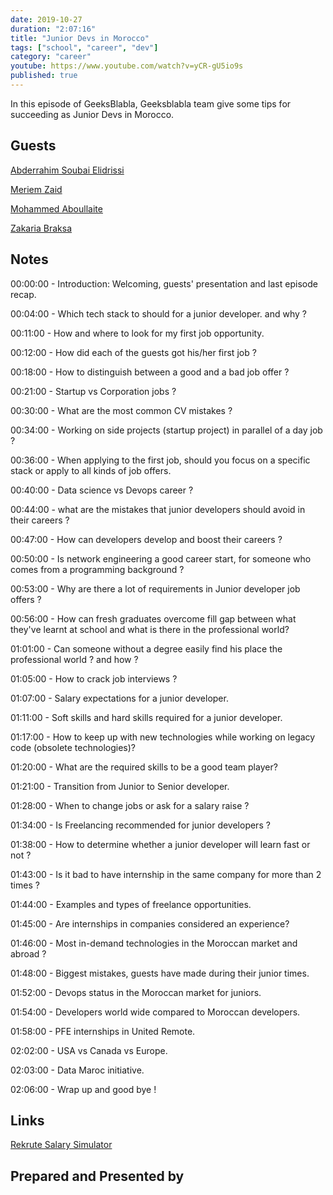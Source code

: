 ```yaml
---
date: 2019-10-27
duration: "2:07:16"
title: "Junior Devs in Morocco"
tags: ["school", "career", "dev"]
category: "career"
youtube: https://www.youtube.com/watch?v=yCR-gU5io9s
published: true
---
```


In this episode of GeeksBlabla, Geeksblabla team give some tips for succeeding as Junior Devs in Morocco.

## Guests

[Abderrahim Soubai Elidrissi](https://twitter.com/soub4i)

[Meriem Zaid](https://twitter.com/_iMeriem)

[Mohammed Aboullaite](https://twitter.com/laytoun)

[Zakaria Braksa](https://www.facebook.com/profile.php?id=100004033238021)

## Notes

00:00:00 - Introduction: Welcoming, guests' presentation and last episode recap.

00:04:00 - Which tech stack to should for a junior developer. and why ?

00:11:00 - How and where to look for my first job opportunity.

00:12:00 - How did each of the guests got his/her first job ?

00:18:00 - How to distinguish between a good and a bad job offer ?

00:21:00 - Startup vs Corporation jobs ?

00:30:00 - What are the most common CV mistakes ?

00:34:00 - Working on side projects (startup project) in parallel of a day job ?

00:36:00 - When applying to the first job, should you focus on a specific stack or apply to all kinds of job offers.

00:40:00 - Data science vs Devops career ?

00:44:00 - what are the mistakes that junior developers should avoid in their careers ?

00:47:00 - How can developers develop and boost their careers ?

00:50:00 - Is network engineering a good career start, for someone who comes from a programming background ?

00:53:00 - Why are there a lot of requirements in Junior developer job offers ?

00:56:00 - How can fresh graduates overcome fill gap between what they've learnt at school and what is there in the professional world?

01:01:00 - Can someone without a degree easily find his place the professional world ? and how ?

01:05:00 - How to crack job interviews ?

01:07:00 - Salary expectations for a junior developer.

01:11:00 - Soft skills and hard skills required for a junior developer.

01:17:00 - How to keep up with new technologies while working on legacy code (obsolete technologies)?

01:20:00 - What are the required skills to be a good team player?

01:21:00 - Transition from Junior to Senior developer.

01:28:00 - When to change jobs or ask for a salary raise ?

01:34:00 - Is Freelancing recommended for junior developers ?

01:38:00 - How to determine whether a junior developer will learn fast or not ?

01:43:00 - Is it bad to have internship in the same company for more than 2 times ?

01:44:00 - Examples and types of freelance opportunities.

01:45:00 - Are internships in companies considered an experience?

01:46:00 - Most in-demand technologies in the Moroccan market and abroad ?

01:48:00 - Biggest mistakes, guests have made during their junior times.

01:52:00 - Devops status in the Moroccan market for juniors.

01:54:00 - Developers world wide compared to Moroccan developers.

01:58:00 - PFE internships in United Remote.

02:02:00 - USA vs Canada vs Europe.

02:03:00 - Data Maroc initiative.

02:06:00 - Wrap up and good bye !

## Links

[Rekrute Salary Simulator](https://www.rekrute.com/salaire-simulateur-maroc.html)

## Prepared and Presented by
